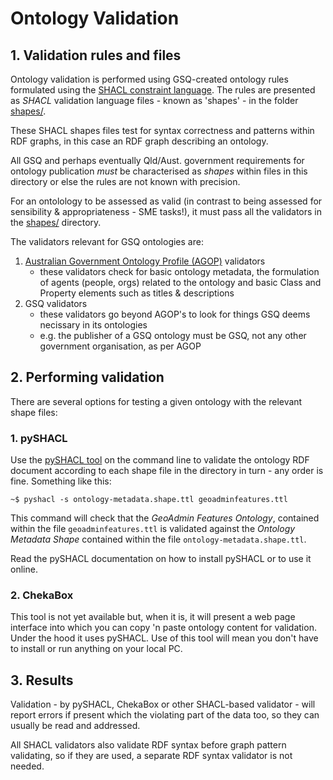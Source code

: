 # Ontology Validation

## 1. Validation rules and files

Ontology validation is performed using GSQ-created ontology rules formulated using the [SHACL constraint language](https://www.w3.org/TR/shacl/). The rules are presented as *SHACL* validation language files - known as 'shapes' - in the folder [shapes/](../shapes/).

These SHACL shapes files test for syntax correctness and patterns within RDF graphs, in this case an RDF graph describing an ontology.

All GSQ and perhaps eventually Qld/Aust. government requirements for ontology publication *must* be characterised as *shapes* within files in this directory or else the rules are not known with precision.

For an ontolology to be assessed as valid (in contrast to being assessed for sensibility & appropriateness - SME tasks!), it must pass all the validators in the [shapes/](../shapes/) directory.

The validators relevant for GSQ ontologies are:

1. [Australian Government Ontology Profile (AGOP)](https://linked.data.gov.au/def/agop) validators
    * these validators check for basic ontology metadata, the formulation of agents (people, orgs) related to the ontology and basic Class and Property elements such as titles & descriptions
2. GSQ validators
    * these validators go beyond AGOP's to look for things GSQ deems necissary in its ontologies
    * e.g. the publisher of a GSQ ontology must be GSQ, not any other government organisation, as per AGOP


## 2. Performing validation

There are several options for testing a given ontology with the relevant shape files:

### 1. pySHACL

Use the [pySHACL tool](https://github.com/RDFLib/pySHACL) on the command line to validate the ontology RDF document according to each shape file in the directory in turn - any order is fine. Something like this:

```
~$ pyshacl -s ontology-metadata.shape.ttl geoadminfeatures.ttl
```
This command will check that the *GeoAdmin Features Ontology*, contained within the file `geoadminfeatures.ttl` is validated against the *Ontology Metadata Shape* contained within the file `ontology-metadata.shape.ttl`.

Read the pySHACL documentation on how to install pySHACL or to use it online.

### 2. ChekaBox

This tool is not yet available but, when it is, it will present a web page interface into which you can copy 'n paste ontology content for validation. Under the hood it uses pySHACL. Use of this tool will mean you don't have to install or run anything on your local PC.


## 3. Results
Validation - by pySHACL, ChekaBox or other SHACL-based validator - will report errors if present which the violating part of the data too, so they can usually be read and addressed. 

All SHACL validators also validate RDF syntax before graph pattern validating, so if they are used, a separate RDF syntax validator is not needed.